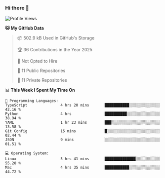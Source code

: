 ### Hi there 👋

<!--
**huayuan4396/huayuan4396** is a ✨ _special_ ✨ repository because its `README.md` (this file) appears on your GitHub profile.

Here are some ideas to get you started:

- 🔭 I’m currently working on ...
- 🌱 I’m currently learning ...
- 👯 I’m looking to collaborate on ...
- 🤔 I’m looking for help with ...
- 💬 Ask me about ...
- 📫 How to reach me: ...
- 😄 Pronouns: ...
- ⚡ Fun fact: ...
-->

<!--START_SECTION:waka-->
![Profile Views](http://img.shields.io/badge/Profile%20Views-1-blue)

**🐱 My GitHub Data** 

> 📦 502.9 kB Used in GitHub's Storage 
 > 
> 🏆 36 Contributions in the Year 2025
 > 
> 🚫 Not Opted to Hire
 > 
> 📜 11 Public Repositories 
 > 
> 🔑 11 Private Repositories 
 > 
📊 **This Week I Spent My Time On** 

```text
💬 Programming Languages: 
TypeScript               4 hrs 20 mins       ███████████░░░░░░░░░░░░░░   42.16 % 
Python                   4 hrs               ██████████░░░░░░░░░░░░░░░   38.94 % 
YAML                     1 hr 23 mins        ███░░░░░░░░░░░░░░░░░░░░░░   13.58 % 
Git Config               15 mins             █░░░░░░░░░░░░░░░░░░░░░░░░   02.44 % 
JSON                     9 mins              ░░░░░░░░░░░░░░░░░░░░░░░░░   01.51 % 

💻 Operating System: 
Linux                    5 hrs 41 mins       ██████████████░░░░░░░░░░░   55.28 % 
Mac                      4 hrs 35 mins       ███████████░░░░░░░░░░░░░░   44.72 % 
```


<!--END_SECTION:waka-->
